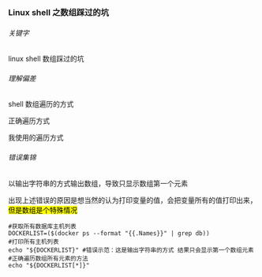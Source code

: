 ### Linux shell 之数组踩过的坑

###### 关键字

linux shell 数组踩过的坑

###### 理解偏差

shell 数组遍历的方式

正确遍历方式

我使用的遍历方式

###### 错误集锦

以输出字符串的方式输出数组，导致只显示数组第一个元素

出现上述错误的原因是想当然的认为打印变量的值，会把变量所有的值打印出来，<mark>但是数组是个特殊情况</mark>

```
#获取所有数据库主机列表
DOCKERLIST=($(docker ps --format "{{.Names}}" | grep db))
#打印所有主机列表
echo "${DOCKERLIST}" #错误示范：这是输出字符串的方式 结果只会显示第一个数组元素
#正确遍历数组所有元素的方法
echo "${DOCKERLIST[*]}"
```
